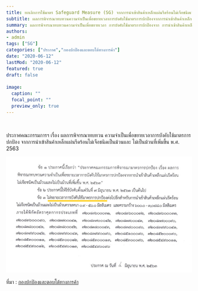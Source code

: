```yaml
---
title: ยกเลิกการใช้มาตร Safeguard Measure (SG) จากการนำเข้าสินค้าเหล็กแผ่นรีดร้อนไม่เจือชนิดเป็นม้วนและไม่เป็นม้วน
subtitle: ผลการพิจารณาทบทวนความจำเป็นเพื่อขยายเวลาการบังคับใช้มาตรการปกป้องจากการนำเข้าสินค้าเหล็กแผ่นรีดร้อนไม่เจือชนิดเป็นม้วนและไม่เป็นม้วนที่เพิ่มขึ้น 
summary: ผลการพิจารณาทบทวนความจำเป็นเพื่อขยายเวลา การบังคับใช้มาตรการปกป้องจาก การนำเข้าสินค้าเหล็กแผ่นรีดร้อนไม่เจือชนิดเป็นม้วนและไม่เป็นม้วนที่เพิ่มขึ้น
authors:
- admin
tags: ["SG"]
categories: ["ประกาศ","กองปกป้องและตอบโต้ทางการค้า"]
date: "2020-06-12"
lastMod: "2020-06-12"
featured: true
draft: false

image:
  caption: ""
  focal_point: ""
  preview_only: true
---
```


![]()

ประกาศคณะกรรมการฯ เรื่อง ผลการพิจารณาทบทวน ความจำเป็นเพื่อขยายเวลาการบังคับใช้มาตรการปกป้อง จากการนำเข้าสินค้าเหล็กแผ่นรีดร้อนไม่เจือชนิดเป็นม้วนและ ไม่เป็นม้วนที่เพิ่มขึ้น พ.ศ. 2563

![](img.jpg)



ที่มา : [กองปกป้องและตอบโต้ทางการค้า](https://www.thaitr.go.th/th/search/SG1004)